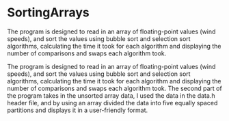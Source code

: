 # SortingArrays
The program is designed to read in an array of floating-point values (wind speeds), and sort the values using bubble sort and selection sort algorithms, calculating the time it took for each algorithm and displaying the number of comparisons and swaps each algorithm took.  

The program is designed to read in an array of floating-point values (wind speeds), and sort the values using bubble sort and selection sort algorithms, calculating the time it took for each algorithm and displaying the number of comparisons and swaps each algorithm took. 
The second part of the program takes in the unsorted array data, I used the data in the data.h header file, and by using an array divided the data into five equally spaced partitions and displays it in a user-friendly format.
